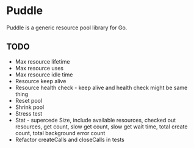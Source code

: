 # Puddle

Puddle is a generic resource pool library for Go.

## TODO

* Max resource lifetime
* Max resource uses
* Max resource idle time
* Resource keep alive
* Resource health check - keep alive and health check might be same thing
* Reset pool
* Shrink pool
* Stress test
* Stat - supercede Size, include available resources, checked out resources, get count, slow get count, slow get wait time, total create count, total background error count
* Refactor createCalls and closeCalls in tests
